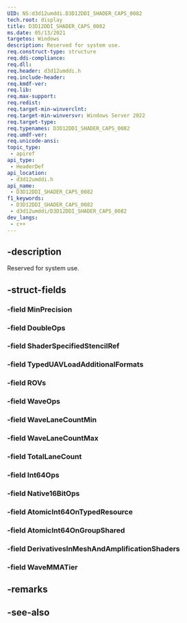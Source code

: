 ```yaml
---
UID: NS:d3d12umddi.D3D12DDI_SHADER_CAPS_0082
tech.root: display
title: D3D12DDI_SHADER_CAPS_0082
ms.date: 05/13/2021
targetos: Windows
description: Reserved for system use.
req.construct-type: structure
req.ddi-compliance: 
req.dll: 
req.header: d3d12umddi.h
req.include-header: 
req.kmdf-ver: 
req.lib: 
req.max-support: 
req.redist: 
req.target-min-winverclnt:
req.target-min-winversvr: Windows Server 2022
req.target-type: 
req.typenames: D3D12DDI_SHADER_CAPS_0082
req.umdf-ver: 
req.unicode-ansi: 
topic_type:
 - apiref
api_type:
 - HeaderDef
api_location:
 - d3d12umddi.h
api_name:
 - D3D12DDI_SHADER_CAPS_0082
f1_keywords:
 - D3D12DDI_SHADER_CAPS_0082
 - d3d12umddi/D3D12DDI_SHADER_CAPS_0082
dev_langs:
 - c++
---
```


## -description

Reserved for system use.

## -struct-fields

### -field MinPrecision

### -field DoubleOps

### -field ShaderSpecifiedStencilRef

### -field TypedUAVLoadAdditionalFormats

### -field ROVs

### -field WaveOps

### -field WaveLaneCountMin

### -field WaveLaneCountMax

### -field TotalLaneCount

### -field Int64Ops

### -field Native16BitOps

### -field AtomicInt64OnTypedResource

### -field AtomicInt64OnGroupShared

### -field DerivativesInMeshAndAmplificationShaders

### -field WaveMMATier

## -remarks

## -see-also
